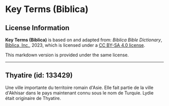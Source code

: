 # Key Terms (Biblica)

## License Information

**Key Terms (Biblica)** is based on and adapted from: _Biblica Bible Dictionary_, [Biblica, Inc.](https://www.biblica.com/), 2023, which is licensed under a [CC BY-SA 4.0 license](https://creativecommons.org/licenses/by-sa/4.0/legalcode.en).

This markdown version is provided under the same license.



--------------------------------

## Thyatire (id: 133429)

Une ville importante du territoire romain d'Asie. Elle fait partie de la ville d'Akhisar dans le pays maintenant connu sous le nom de Turquie. Lydie était originaire de Thyatire.


